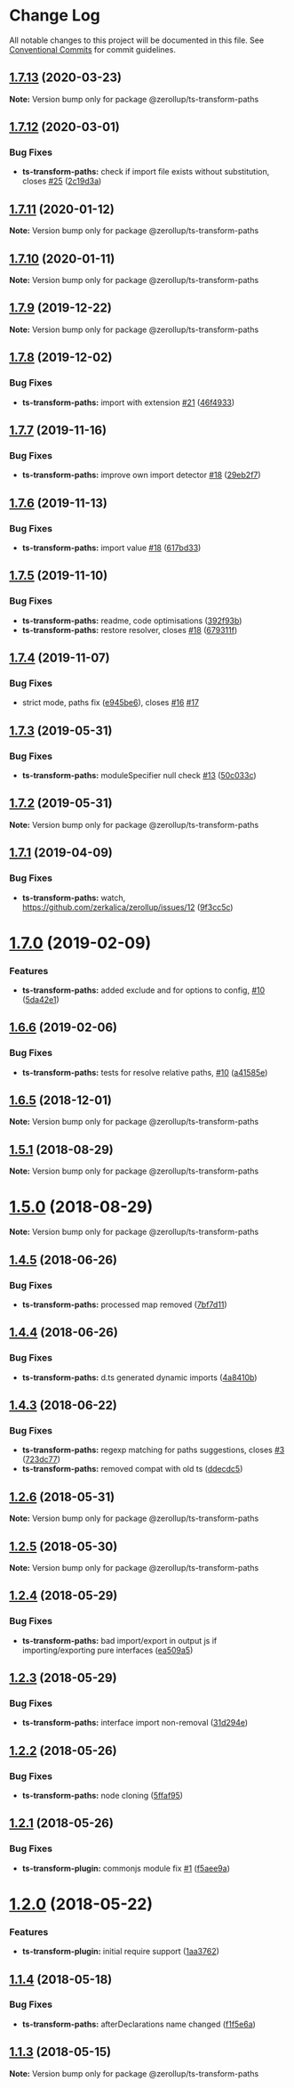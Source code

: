 # Change Log

All notable changes to this project will be documented in this file.
See [Conventional Commits](https://conventionalcommits.org) for commit guidelines.

## [1.7.13](https://github.com/zerkalica/zerollup/compare/v1.7.12...v1.7.13) (2020-03-23)

**Note:** Version bump only for package @zerollup/ts-transform-paths





## [1.7.12](https://github.com/zerkalica/zerollup/compare/v1.7.11...v1.7.12) (2020-03-01)


### Bug Fixes

* **ts-transform-paths:** check if import file exists without substitution, closes [#25](https://github.com/zerkalica/zerollup/issues/25) ([2c19d3a](https://github.com/zerkalica/zerollup/commit/2c19d3ac9ef58f14952c2004f76ec3c614f1bc72))





## [1.7.11](https://github.com/zerkalica/zerollup/compare/v1.7.10...v1.7.11) (2020-01-12)

**Note:** Version bump only for package @zerollup/ts-transform-paths





## [1.7.10](https://github.com/zerkalica/zerollup/compare/v1.7.9...v1.7.10) (2020-01-11)

**Note:** Version bump only for package @zerollup/ts-transform-paths





## [1.7.9](https://github.com/zerkalica/zerollup/compare/v1.7.8...v1.7.9) (2019-12-22)

**Note:** Version bump only for package @zerollup/ts-transform-paths





## [1.7.8](https://github.com/zerkalica/zerollup/compare/v1.7.7...v1.7.8) (2019-12-02)


### Bug Fixes

* **ts-transform-paths:** import with extension [#21](https://github.com/zerkalica/zerollup/issues/21) ([46f4933](https://github.com/zerkalica/zerollup/commit/46f4933ab0d7f878395cd0c41c99017fa133eb6c))





## [1.7.7](https://github.com/zerkalica/zerollup/compare/v1.7.6...v1.7.7) (2019-11-16)


### Bug Fixes

* **ts-transform-paths:** improve own import detector [#18](https://github.com/zerkalica/zerollup/issues/18) ([29eb2f7](https://github.com/zerkalica/zerollup/commit/29eb2f7e7f93a3eb67610f2a0beb5c60171dbb90))





## [1.7.6](https://github.com/zerkalica/zerollup/compare/v1.7.5...v1.7.6) (2019-11-13)


### Bug Fixes

* **ts-transform-paths:** import value [#18](https://github.com/zerkalica/zerollup/issues/18) ([617bd33](https://github.com/zerkalica/zerollup/commit/617bd33ab2b33ed2e4e32f0884be4faca412e32c))





## [1.7.5](https://github.com/zerkalica/zerollup/compare/v1.7.4...v1.7.5) (2019-11-10)


### Bug Fixes

* **ts-transform-paths:** readme, code optimisations ([392f93b](https://github.com/zerkalica/zerollup/commit/392f93b53f5f7587dc6887d0f60ff45253a6dd5c))
* **ts-transform-paths:** restore resolver, closes [#18](https://github.com/zerkalica/zerollup/issues/18) ([679311f](https://github.com/zerkalica/zerollup/commit/679311f9bf969312c8be2c1f1b43415da17fa0c5))





## [1.7.4](https://github.com/zerkalica/zerollup/compare/v1.7.3...v1.7.4) (2019-11-07)


### Bug Fixes

* strict mode, paths fix ([e945be6](https://github.com/zerkalica/zerollup/commit/e945be66862191e5ae164ed6ba275c6d1f47832d)), closes [#16](https://github.com/zerkalica/zerollup/issues/16) [#17](https://github.com/zerkalica/zerollup/issues/17)





## [1.7.3](https://github.com/zerkalica/zerollup/compare/v1.7.2...v1.7.3) (2019-05-31)


### Bug Fixes

* **ts-transform-paths:** moduleSpecifier null check [#13](https://github.com/zerkalica/zerollup/issues/13) ([50c033c](https://github.com/zerkalica/zerollup/commit/50c033c))





## [1.7.2](https://github.com/zerkalica/zerollup/compare/v1.7.1...v1.7.2) (2019-05-31)

**Note:** Version bump only for package @zerollup/ts-transform-paths





## [1.7.1](https://github.com/zerkalica/zerollup/compare/v1.7.0...v1.7.1) (2019-04-09)


### Bug Fixes

* **ts-transform-paths:** watch, https://github.com/zerkalica/zerollup/issues/12 ([9f3cc5c](https://github.com/zerkalica/zerollup/commit/9f3cc5c))





# [1.7.0](https://github.com/zerkalica/zerollup/compare/v1.6.6...v1.7.0) (2019-02-09)


### Features

* **ts-transform-paths:** added exclude and for options to config, [#10](https://github.com/zerkalica/zerollup/issues/10) ([5da42e1](https://github.com/zerkalica/zerollup/commit/5da42e1))





## [1.6.6](https://github.com/zerkalica/zerollup/compare/v1.6.5...v1.6.6) (2019-02-06)


### Bug Fixes

* **ts-transform-paths:** tests for resolve relative paths, [#10](https://github.com/zerkalica/zerollup/issues/10) ([a41585e](https://github.com/zerkalica/zerollup/commit/a41585e))





## [1.6.5](https://github.com/zerkalica/zerollup/compare/v1.6.4...v1.6.5) (2018-12-01)

**Note:** Version bump only for package @zerollup/ts-transform-paths





<a name="1.5.1"></a>
## [1.5.1](https://github.com/zerkalica/zerollup/compare/v1.5.0...v1.5.1) (2018-08-29)

**Note:** Version bump only for package @zerollup/ts-transform-paths





<a name="1.5.0"></a>
# [1.5.0](https://github.com/zerkalica/zerollup/compare/v1.4.5...v1.5.0) (2018-08-29)

**Note:** Version bump only for package @zerollup/ts-transform-paths





<a name="1.4.5"></a>
## [1.4.5](https://github.com/zerkalica/zerollup/compare/v1.4.4...v1.4.5) (2018-06-26)


### Bug Fixes

* **ts-transform-paths:** processed map removed ([7bf7d11](https://github.com/zerkalica/zerollup/commit/7bf7d11))




<a name="1.4.4"></a>
## [1.4.4](https://github.com/zerkalica/zerollup/compare/v1.4.3...v1.4.4) (2018-06-26)


### Bug Fixes

* **ts-transform-paths:** d.ts generated dynamic imports ([4a8410b](https://github.com/zerkalica/zerollup/commit/4a8410b))




<a name="1.4.3"></a>
## [1.4.3](https://github.com/zerkalica/zerollup/compare/v1.4.2...v1.4.3) (2018-06-22)


### Bug Fixes

* **ts-transform-paths:** regexp matching for paths suggestions, closes [#3](https://github.com/zerkalica/zerollup/issues/3) ([723dc77](https://github.com/zerkalica/zerollup/commit/723dc77))
* **ts-transform-paths:** removed compat with old ts ([ddecdc5](https://github.com/zerkalica/zerollup/commit/ddecdc5))




<a name="1.2.6"></a>
## [1.2.6](https://github.com/zerkalica/zerollup/compare/v1.2.5...v1.2.6) (2018-05-31)




**Note:** Version bump only for package @zerollup/ts-transform-paths

<a name="1.2.5"></a>
## [1.2.5](https://github.com/zerkalica/zerollup/compare/v1.2.4...v1.2.5) (2018-05-30)




**Note:** Version bump only for package @zerollup/ts-transform-paths

<a name="1.2.4"></a>
## [1.2.4](https://github.com/zerkalica/zerollup/compare/v1.2.3...v1.2.4) (2018-05-29)


### Bug Fixes

* **ts-transform-paths:** bad import/export in output js if importing/exporting pure interfaces ([ea509a5](https://github.com/zerkalica/zerollup/commit/ea509a5))




<a name="1.2.3"></a>
## [1.2.3](https://github.com/zerkalica/zerollup/compare/v1.2.2...v1.2.3) (2018-05-29)


### Bug Fixes

* **ts-transform-paths:** interface import non-removal ([31d294e](https://github.com/zerkalica/zerollup/commit/31d294e))




<a name="1.2.2"></a>
## [1.2.2](https://github.com/zerkalica/zerollup/compare/v1.2.1...v1.2.2) (2018-05-26)


### Bug Fixes

* **ts-transform-paths:** node cloning ([5ffaf95](https://github.com/zerkalica/zerollup/commit/5ffaf95))




<a name="1.2.1"></a>
## [1.2.1](https://github.com/zerkalica/zerollup/compare/v1.2.0...v1.2.1) (2018-05-26)


### Bug Fixes

* **ts-transform-plugin:** commonjs module fix [#1](https://github.com/zerkalica/zerollup/issues/1) ([f5aee9a](https://github.com/zerkalica/zerollup/commit/f5aee9a))




<a name="1.2.0"></a>
# [1.2.0](https://github.com/zerkalica/zerollup/compare/v1.1.4...v1.2.0) (2018-05-22)


### Features

* **ts-transform-plugin:** initial require support ([1aa3762](https://github.com/zerkalica/zerollup/commit/1aa3762))




<a name="1.1.4"></a>
## [1.1.4](https://github.com/zerkalica/zerollup/compare/v1.1.3...v1.1.4) (2018-05-18)


### Bug Fixes

* **ts-transform-paths:** afterDeclarations name changed ([f1f5e6a](https://github.com/zerkalica/zerollup/commit/f1f5e6a))




<a name="1.1.3"></a>
## [1.1.3](https://github.com/zerkalica/zerollup/compare/v1.1.2...v1.1.3) (2018-05-15)




**Note:** Version bump only for package @zerollup/ts-transform-paths
